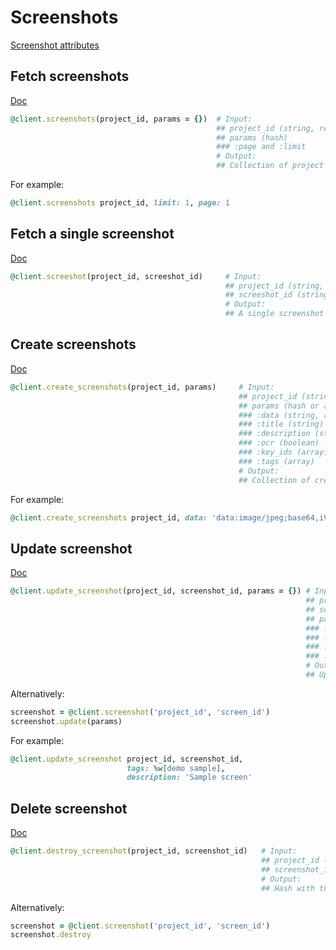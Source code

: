 # Screenshots

[Screenshot attributes](https://app.lokalise.com/api2docs/curl/#resource-screenshots)

## Fetch screenshots

[Doc](https://app.lokalise.com/api2docs/curl/#transition-list-all-screenshots-get)

```ruby
@client.screenshots(project_id, params = {})  # Input:
                                              ## project_id (string, required)
                                              ## params (hash)
                                              ### :page and :limit
                                              # Output:
                                              ## Collection of project screenshots
```

For example:

```ruby
@client.screenshots project_id, limit: 1, page: 1
```

## Fetch a single screenshot

[Doc](https://app.lokalise.com/api2docs/curl/#transition-retrieve-a-screenshot-get)

```ruby
@client.screeshot(project_id, screeshot_id)     # Input:
                                                ## project_id (string, required)
                                                ## screeshot_id (string, required)
                                                # Output:
                                                ## A single screenshot
```

## Create screenshots

[Doc](https://app.lokalise.com/api2docs/curl/#transition-create-screenshots-post)

```ruby
@client.create_screenshots(project_id, params)     # Input:
                                                   ## project_id (string, required)
                                                   ## params (hash or array of hashes, required)
                                                   ### :data (string, required) - the actual screenshot, base64-encoded (with leading image type "data:image/jpeg;base64,"). JPG and PNG formats are supported.
                                                   ### :title (string)
                                                   ### :description (string)
                                                   ### :ocr (boolean) - recognize translations on the image and attach screenshot to all possible keys
                                                   ### :key_ids (array) - attach the screenshot to key IDs specified
                                                   ### :tags (array)
                                                   # Output:
                                                   ## Collection of created screenshots
```

For example:

```ruby
@client.create_screenshots project_id, data: 'data:image/jpeg;base64,iVBORw0KGgoAAAANSUhEUgAAAH0AAA...', title: 'My screen'
```

## Update screenshot

[Doc](https://app.lokalise.com/api2docs/curl/#transition-update-a-screenshot-put)

```ruby
@client.update_screenshot(project_id, screenshot_id, params = {}) # Input:
                                                                  ## project_id (string, required)
                                                                  ## screenshot_id (string, required)
                                                                  ## params (hash)
                                                                  ### :title (string)
                                                                  ### :description (string)
                                                                  ### :key_ids (array) - attach the screenshot to key IDs specified
                                                                  ### :tags (array)
                                                                  # Output:
                                                                  ## Updated screenshot
```

Alternatively:

```ruby
screenshot = @client.screenshot('project_id', 'screen_id')
screenshot.update(params)
```

For example:

```ruby
@client.update_screenshot project_id, screenshot_id,
                          tags: %w[demo sample],
                          description: 'Sample screen'
```

## Delete screenshot

[Doc](https://app.lokalise.com/api2docs/curl/#transition-delete-a-screenshot-delete)

```ruby
@client.destroy_screenshot(project_id, screenshot_id)   # Input:
                                                        ## project_id (string, required)
                                                        ## screenshot_id (string, required)
                                                        # Output:
                                                        ## Hash with the project id and "screenshot_deleted" set to "true"
```

Alternatively:

```ruby
screenshot = @client.screenshot('project_id', 'screen_id')
screenshot.destroy
```
